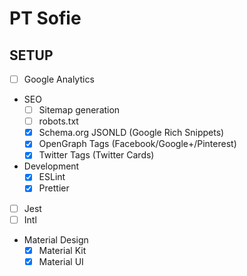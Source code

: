 # PT Sofie

## SETUP

- [ ] Google Analytics
- SEO
  - [ ] Sitemap generation
  - [ ] robots.txt
  - [x] Schema.org JSONLD (Google Rich Snippets)
  - [x] OpenGraph Tags (Facebook/Google+/Pinterest)
  - [x] Twitter Tags (Twitter Cards)
- Development
  - [x] ESLint
  - [x] Prettier
- [ ] Jest
- [ ] Intl
- Material Design
  - [x] Material Kit
  - [x] Material UI
